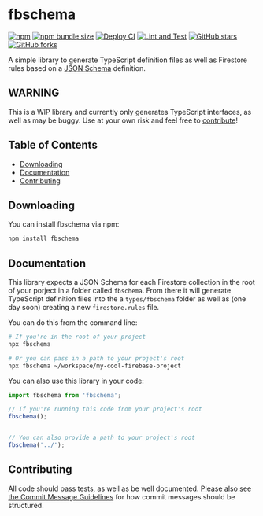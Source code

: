 # fbschema

[![npm](https://img.shields.io/npm/v/fbschema)](https://www.npmjs.com/package/fbschema)
[![npm bundle size](https://img.shields.io/bundlephobia/minzip/fbschema)](https://bundlephobia.com/result?p=fbschema)
[![Deploy CI](https://github.com/MichaelSolati/fbschema/workflows/Deploy%20CI/badge.svg)](https://github.com/MichaelSolati/fbschema/actions?query=workflow%3A%22Deploy+CI%22)
[![Lint and Test](https://github.com/MichaelSolati/fbschema/workflows/Lint%20and%20Test/badge.svg)](https://github.com/MichaelSolati/fbschema/actions?query=workflow%3A%22Lint+and+Test%22)
[![GitHub stars](https://img.shields.io/github/stars/MichaelSolati/fbschema)](https://github.com/MichaelSolati/fbschema/stargazers)
[![GitHub forks](https://img.shields.io/github/forks/MichaelSolati/fbschema)](https://github.com/MichaelSolati/fbschema/network/members)

A simple library to generate TypeScript definition files as well as Firestore rules based on a [JSON Schema](https://json-schema.org/) definition.

## WARNING

This is a WIP library and currently only generates TypeScript interfaces, as well as may be buggy. Use at your own risk and feel free to [contribute](https://github.com/MichaelSolati/fbschema/pulls)!

## Table of Contents

- [Downloading](#downloading)
- [Documentation](#documentation)
- [Contributing](#contributing)

## Downloading

You can install fbschema via npm:

```bash
npm install fbschema
```

## Documentation

This library expects a JSON Schema for each Firestore collection in the root of your porject in a folder called `fbschema`. From there it will generate TypeScript definition files into the a `types/fbschema` folder as well as (one day soon) creating a new `firestore.rules` file.

You can do this from the command line:

```bash
# If you're in the root of your project
npx fbschema

# Or you can pass in a path to your project's root
npx fbschema ~/workspace/my-cool-firebase-project
```

You can also use this library in your code:

```TypeScript
import fbschema from 'fbschema';

// If you're running this code from your project's root
fbschema();


// You can also provide a path to your project's root
fbschema('../');
```

## Contributing

All code should pass tests, as well as be well documented. [Please also see the Commit Message Guidelines](CONTRIBUTING.md) for how commit messages should be structured.
